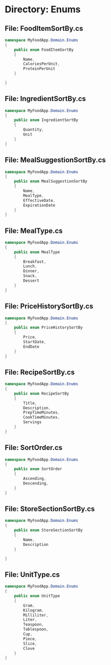 # Directory: Enums

## File: FoodItemSortBy.cs

```C#
namespace MyFoodApp.Domain.Enums
{
    public enum FoodItemSortBy
    {
        Name,
        CaloriesPerUnit,
        ProteinPerUnit
    }

}

```

## File: IngredientSortBy.cs

```C#
namespace MyFoodApp.Domain.Enums
{
    public enum IngredientSortBy
    {
        Quantity,
        Unit
    }
}

```

## File: MealSuggestionSortBy.cs

```C#
namespace MyFoodApp.Domain.Enums
{
    public enum MealSuggestionSortBy
    {
        Name,
        MealType,
        EffectiveDate,
        ExpirationDate
    }
}

```

## File: MealType.cs

```C#
namespace MyFoodApp.Domain.Enums
{
    public enum MealType
    {
        Breakfast,
        Lunch,
        Dinner,
        Snack,
        Dessert
    }
}

```

## File: PriceHistorySortBy.cs

```C#
namespace MyFoodApp.Domain.Enums
{
    public enum PriceHistorySortBy
    {
        Price,
        StartDate,
        EndDate
    }
}

```

## File: RecipeSortBy.cs

```C#
namespace MyFoodApp.Domain.Enums
{
    public enum RecipeSortBy
    {
        Title,
        Description,
        PrepTimeMinutes,
        CookTimeMinutes,
        Servings
    }
}

```

## File: SortOrder.cs

```C#
namespace MyFoodApp.Domain.Enums
{
    public enum SortOrder
    {
        Ascending,
        Descending,
    }
}

```

## File: StoreSectionSortBy.cs

```C#
namespace MyFoodApp.Domain.Enums
{
    public enum StoreSectionSortBy
    {
        Name,
        Description
    }

}

```

## File: UnitType.cs

```C#
namespace MyFoodApp.Domain.Enums
{
    public enum UnitType
    {
        Gram,
        Kilogram,
        Milliliter,
        Liter,
        Teaspoon,
        Tablespoon,
        Cup,
        Piece,
        Slice,
        Clove
    }
}

```

